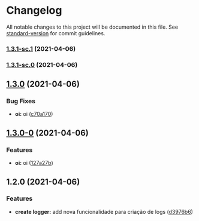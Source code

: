 # Changelog

All notable changes to this project will be documented in this file. See [standard-version](https://github.com/conventional-changelog/standard-version) for commit guidelines.

### [1.3.1-sc.1](https://github.com/RafaelPRufino/Extended_System_Library/compare/v1.3.1-sc.0...v1.3.1-sc.1) (2021-04-06)

### [1.3.1-sc.0](https://github.com/RafaelPRufino/Extended_System_Library/compare/v1.3.0...v1.3.1-sc.0) (2021-04-06)

## [1.3.0](https://github.com/RafaelPRufino/Extended_System_Library/compare/v1.3.0-0...v1.3.0) (2021-04-06)


### Bug Fixes

* **oi:** oi ([c70a170](https://github.com/RafaelPRufino/Extended_System_Library/commit/c70a1704f1f22574786de082014b11c20afea48a))

## [1.3.0-0](https://github.com/RafaelPRufino/Extended_System_Library/compare/v1.2.0...v1.3.0-0) (2021-04-06)


### Features

* **oi:** oi ([127a27b](https://github.com/RafaelPRufino/Extended_System_Library/commit/127a27b216343bbca27034cbb7d5c954750a9a15))

## 1.2.0 (2021-04-06)


### Features

* **create logger:** add nova funcionalidade para criação de logs ([d3976b6](https://github.com/RafaelPRufino/Extended_System_Library/commit/d3976b60df4cff86a2c78ae523cfd55d9e46b287))
